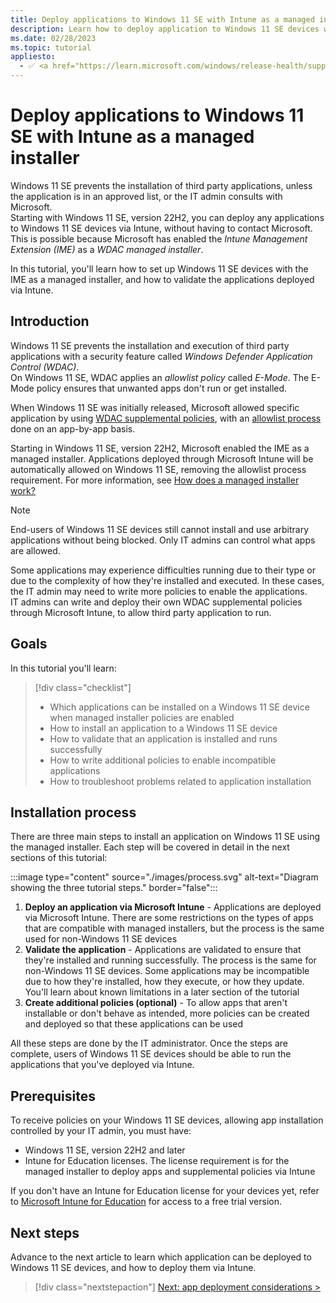 ```yaml
---
title: Deploy applications to Windows 11 SE with Intune as a managed installer
description: Learn how to deploy application to Windows 11 SE devices with Intune as a managed installer.
ms.date: 02/28/2023
ms.topic: tutorial
appliesto:
  - ✅ <a href="https://learn.microsoft.com/windows/release-health/supported-versions-windows-client" target="_blank">Windows 11 SE, version 22H2 and later</a>
---
```


# Deploy applications to Windows 11 SE with Intune as a managed installer

Windows 11 SE prevents the installation of third party applications, unless the application is in an approved list, or the IT admin consults with Microsoft.\
Starting with Windows 11 SE, version 22H2, you can deploy any applications to Windows 11 SE devices via Intune, without having to contact Microsoft. This is possible because Microsoft has enabled the *Intune Management Extension (IME)* as a *WDAC managed installer*.

In this tutorial, you'll learn how to set up Windows 11 SE devices with the IME as a managed installer, and how to validate the applications deployed via Intune.

## Introduction

Windows 11 SE prevents the installation and execution of third party applications with a security feature called *Windows Defender Application Control (WDAC)*.\
On Windows 11 SE, WDAC applies an *allowlist policy* called *E-Mode*. The E-Mode policy ensures that unwanted apps don't run or get installed.

When Windows 11 SE was initially released, Microsoft allowed specific application by using [WDAC supplemental policies][WIN-1], with an [allowlist process][EDU-1] done on an app-by-app basis.

Starting in Windows 11 SE, version 22H2, Microsoft enabled the IME as a managed installer. Applications deployed through Microsoft Intune will be automatically allowed on Windows 11 SE, removing the allowlist process requirement. For more information, see [How does a managed installer work?][WIN-2]

> [!NOTE]
> End-users of Windows 11 SE devices still cannot install and use arbitrary applications without being blocked. Only IT admins can control what apps are allowed.

Some applications may experience difficulties running due to their type or due to the complexity of how they're installed and executed. In these cases, the IT admin may need to write more policies to enable the applications.\
IT admins can write and deploy their own WDAC supplemental policies through Microsoft Intune, to allow third party application to run.

## Goals

In this tutorial you'll learn:

> [!div class="checklist"]
> - Which applications can be installed on a Windows 11 SE device when managed installer policies are enabled
> - How to install an application to a Windows 11 SE device
> - How to validate that an application is installed and runs successfully
> - How to write additional policies to enable incompatible applications
> - How to troubleshoot problems related to application installation

## Installation process

There are three main steps to install an application on Windows 11 SE using the managed installer. Each step will be covered in detail in the next sections of this tutorial:

:::image type="content" source="./images/process.svg" alt-text="Diagram showing the three tutorial steps." border="false":::

1. **Deploy an application via Microsoft Intune** - Applications are deployed via Microsoft Intune. There are some restrictions on the types of apps that are compatible with managed installers, but the process is the same used for non-Windows 11 SE devices
1. **Validate the application** - Applications are validated to ensure that they're installed and running successfully. The process is the same for non-Windows 11 SE devices. Some applications may be incompatible due to how they're installed, how they execute, or how they update. You'll learn about known limitations in a later section of the tutorial
1. **Create additional policies (optional)** - To allow apps that aren't installable or don't behave as intended, more policies can be created and deployed so that these applications can be used

All these steps are done by the IT administrator. Once the steps are complete, users of Windows 11 SE devices should be able to run the applications that you've deployed via Intune.

## Prerequisites

To receive policies on your Windows 11 SE devices, allowing app installation controlled by your IT admin, you must have:

- Windows 11 SE, version 22H2 and later
- Intune for Education licenses. The license requirement is for the managed installer to deploy apps and supplemental policies via Intune

If you don't have an Intune for Education license for your devices yet, refer to [Microsoft Intune for Education][EXT-1] for access to a free trial version.

## Next steps

Advance to the next article to learn which application can be deployed to Windows 11 SE devices, and how to deploy them via Intune.

> [!div class="nextstepaction"]
> [Next: app deployment considerations >](deploy-apps.md)

[EDU-1]: /education/windows/windows-11-se-overview#add-your-own-applications
[EXT-1]: https://www.microsoft.com/en-us/education/intune
[WIN-1]: /windows/security/threat-protection/windows-defender-application-control/select-types-of-rules-to-create
[WIN-2]: /windows/security/threat-protection/windows-defender-application-control/configure-authorized-apps-deployed-with-a-managed-installer#how-does-a-managed-installer-work